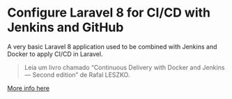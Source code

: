 # Configure Laravel 8 for CI/CD with Jenkins and GitHub

A very basic Laravel 8 application used to be combined with Jenkins and Docker to apply CI/CD in Laravel. 

> Leia um livro chamado “Continuous Delivery with Docker and Jenkins — Second edition” de Rafal LESZKO.

[More info here](https://blog.renatolucena.net/post/laravel-ci-cd-jenkins-github)
